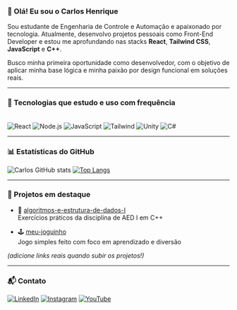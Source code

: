 ### 👋 Olá! Eu sou o Carlos Henrique

Sou estudante de Engenharia de Controle e Automação e apaixonado por tecnologia. Atualmente, desenvolvo projetos pessoais como Front-End Developer e estou me aprofundando nas stacks **React**, **Tailwind CSS**, **JavaScript** e **C++**.

Busco minha primeira oportunidade como desenvolvedor, com o objetivo de aplicar minha base lógica e minha paixão por design funcional em soluções reais.

---

### 🚀 Tecnologias que estudo e uso com frequência

<div style="display: inline_block"><br/>
  <img align="center" alt="React" src="https://img.shields.io/badge/React-20232A?style=for-the-badge&logo=react&logoColor=61DAFB"/>
  <img align="center" alt="Node.js" src="https://img.shields.io/badge/Node.js-43853D?style=for-the-badge&logo=node.js&logoColor=white"/>
  <img align="center" alt="JavaScript" src="https://img.shields.io/badge/JavaScript-323330?style=for-the-badge&logo=javascript&logoColor=F7DF1E"/>
  <img align="center" alt="Tailwind" src="https://img.shields.io/badge/Tailwind_CSS-38B2AC?style=for-the-badge&logo=tailwind-css&logoColor=white"/>
  <img align="center" alt="Unity" src="https://img.shields.io/badge/Unity-100000?style=for-the-badge&logo=unity&logoColor=white"/>
  <img align="center" alt="C#" src="https://img.shields.io/badge/C%23-239120?style=for-the-badge&logo=c-sharp&logoColor=white"/>
</div>

---

### 📊 Estatísticas do GitHub

![Carlos GitHub stats](https://github-readme-stats.vercel.app/api?username=CarlosCarli7&show_icons=true&theme=dracula)
[![Top Langs](https://github-readme-stats.vercel.app/api/top-langs/?username=CarlosCarli7&layout=donut)](https://github.com/anuraghazra/github-readme-stats)

---

### 💼 Projetos em destaque

- 📁 [algoritmos-e-estrutura-de-dados-I](https://github.com/CarlosCarli7/algoritmos-e-estrutura-de-dados-I)  
  Exercícios práticos da disciplina de AED I em C++

- 🕹️ [meu-joguinho](https://github.com/CarlosCarli7/meu-joguinho)  
  Jogo simples feito com foco em aprendizado e diversão

*(adicione links reais quando subir os projetos!)*

---

### 📬 Contato

[![LinkedIn](https://img.shields.io/badge/LinkedIn-0077B5?style=for-the-badge&logo=linkedin&logoColor=white)](https://www.linkedin.com/in/carlos-carli-547067288/)
[![Instagram](https://img.shields.io/badge/Instagram-E4405F?style=for-the-badge&logo=instagram&logoColor=white)](https://www.instagram.com/causonri/)
[![YouTube](https://img.shields.io/badge/YouTube-FF0000?style=for-the-badge&logo=youtube&logoColor=white)](https://www.youtube.com/@Hanyp7)
